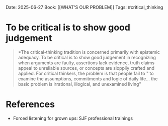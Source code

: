 Date: 2025-06-27
Book: [[WHAT'S OUR PROBLEM]]
Tags: #critical_thinking 
# To be critical is to show good judgement

>*The critical-thinking tradition is concerned primarily with epistemic adequacy. To be critical is to show good judgement in recognizing when arguments are faulty, assertions lack evidence, truth claims appeal to unreliable sources, or concepts are sloppily crafted and applied. For critical thinkers, the problem is that people fail to " to examine the assumptions, commitments and logic of daily life... the basic problem is irrational, illogical, and unexamined living"

# References
- Forced listening for grown ups: SJF professional trainings 